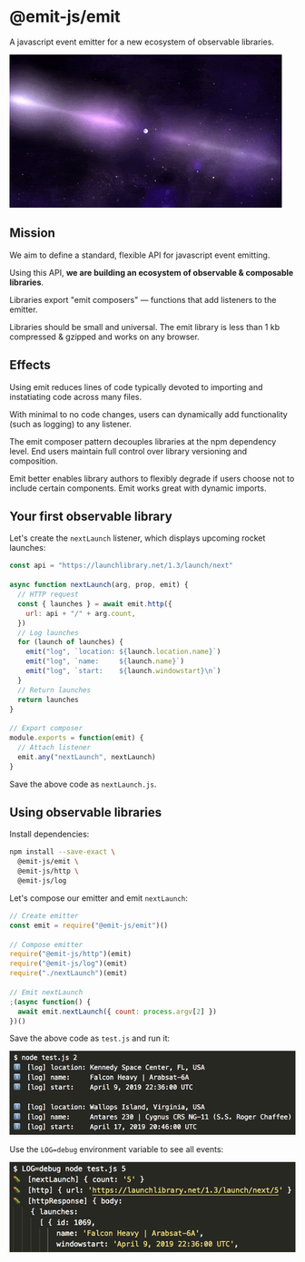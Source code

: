 # @emit-js/emit

A javascript event emitter for a new ecosystem of observable libraries.

![emit](docs/emit.gif)

## Mission

We aim to define a standard, flexible API for javascript event emitting.

Using this API, **we are building an ecosystem of observable & composable libraries**.

Libraries export "emit composers" — functions that add listeners to the emitter.

Libraries should be small and universal. The emit library is less than 1 kb compressed & gzipped and works on any browser.

## Effects

Using emit reduces lines of code typically devoted to importing and instatiating code across many files.

With minimal to no code changes, users can dynamically add functionality (such as logging) to any listener.

The emit composer pattern decouples libraries at the npm dependency level. End users maintain full control over library versioning and composition.

Emit better enables library authors to flexibly degrade if users choose not to include certain components. Emit works great with dynamic imports.

## Your first observable library

Let's create the `nextLaunch` listener, which displays upcoming rocket launches:

```js
const api = "https://launchlibrary.net/1.3/launch/next"

async function nextLaunch(arg, prop, emit) {
  // HTTP request
  const { launches } = await emit.http({
    url: api + "/" + arg.count,
  })
  // Log launches
  for (launch of launches) {
    emit("log", `location: ${launch.location.name}`)
    emit("log", `name:     ${launch.name}`)
    emit("log", `start:    ${launch.windowstart}\n`)
  }
  // Return launches
  return launches
}

// Export composer
module.exports = function(emit) {
  // Attach listener
  emit.any("nextLaunch", nextLaunch)
}
```

Save the above code as `nextLaunch.js`.

## Using observable libraries

Install dependencies:

```bash
npm install --save-exact \
  @emit-js/emit \
  @emit-js/http \
  @emit-js/log
```

Let's compose our emitter and emit `nextLaunch`:

```js
// Create emitter
const emit = require("@emit-js/emit")()

// Compose emitter
require("@emit-js/http")(emit)
require("@emit-js/log")(emit)
require("./nextLaunch")(emit)

// Emit nextLaunch
;(async function() {
  await emit.nextLaunch({ count: process.argv[2] })
})()
```

Save the above code as `test.js` and run it:

![nextLaunch output](docs/nextLaunch.png)

Use the `LOG=debug` environment variable to see all events:

![nextLaunch debug output](docs/nextLaunchDebug.png)
